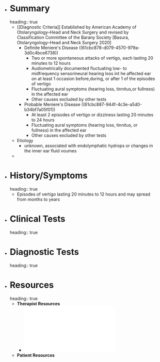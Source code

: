 - # Summary
  heading:: true
	- [[Diagnostic Criteria]] Established by American Academy of Otolaryngology–Head and Neck Surgery and revised by Classification Committee of the Barany Society [Basura, Otolaryngology–Head and Neck Surgery 2020]
		- Definite Meniere's Disease ((61cbc878-d079-4570-979a-3d0c4bce6738))
			- Two or more spontaneous attacks of vertigo, each lasting 20 minutes to 12 hours
			- Audiometrically documented fluctuating low- to midfrequency sensorineural hearing loss int he affected ear on at least 1 occasion before,during, or after 1 of the episodes of vertigo
			- Fluctuating aural symptoms (hearing loss, tinnitus,or fullness) in the affected ear
			- Other causes excluded by other tests
		- Probable Meniere's Disease ((61cbc887-944f-4c3e-a5d0-b34bf7a05f01))
			- At least 2 episodes of vertigo or dizziness lasting 20 minutes to 24 hours
			- Fluctuating aural symptoms (hearing loss, tinnitus, or fullness) in the affected ear
			- Other causes excluded by other tests
	- Etiology
		- unknown, associated with endolymphatic hydrops or changes in the inner ear fluid voumes
	-
- # History/Symptoms
  heading:: true
	- Episodes of vertigo lasting 20 minutes to 12 hours and may spread from months to years
- # Clinical Tests
  heading:: true
- # Diagnostic Tests
  heading:: true
- # Resources
  heading:: true
	- **Therapist Resources**
		- ![CPG Menieres Disease_Basura_2020.pdf](../assets/CPG_Menieres_Disease_1639699289846_0.pdf)
	- **Patient Resources**
